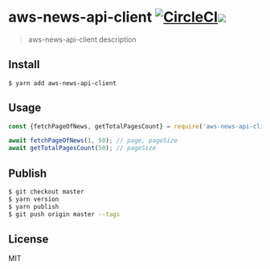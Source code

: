 # aws-news-api-client [![CircleCI](https://circleci.com/gh/shelfio/aws-news-api-client/tree/master.svg?style=svg)](https://circleci.com/gh/shelfio/aws-news-api-client/tree/master)![](https://img.shields.io/badge/code_style-prettier-ff69b4.svg)

> aws-news-api-client description

## Install

```
$ yarn add aws-news-api-client
```

## Usage

```js
const {fetchPageOfNews, getTotalPagesCount} = require('aws-news-api-client');

await fetchPageOfNews(1, 50); // page, pageSize
await getTotalPagesCount(50); // pageSize
```

## Publish

```sh
$ git checkout master
$ yarn version
$ yarn publish
$ git push origin master --tags
```

## License

MIT
